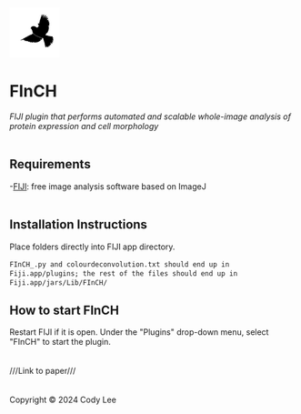 <img src="/jars/Lib/FInCH/FInCHminilogo.png" alt="logo image of a black finch on a white background" width="88" height="88" />  

# **FInCH**   
*FIJI plugin that performs automated and scalable whole-image analysis of protein expression and cell morphology*  
<br/>  
## Requirements
-[FIJI](https://fiji.sc/): free image analysis software based on ImageJ  
<br/>  
## Installation Instructions

Place folders directly into FIJI app directory. 
  
	FInCH_.py and colourdeconvolution.txt should end up in Fiji.app/plugins; the rest of the files should end up in Fiji.app/jars/Lib/FInCH/  

## How to start FInCH
Restart FIJI if it is open. Under the "Plugins" drop-down menu, select "FInCH" to start the plugin.  
<br/>  
///Link to paper///  
<br/>  
Copyright © 2024 Cody Lee
<!--![logo image of a black finch on a white background](/jars/Lib/FInCH/FInCHminilogo.png)-->
